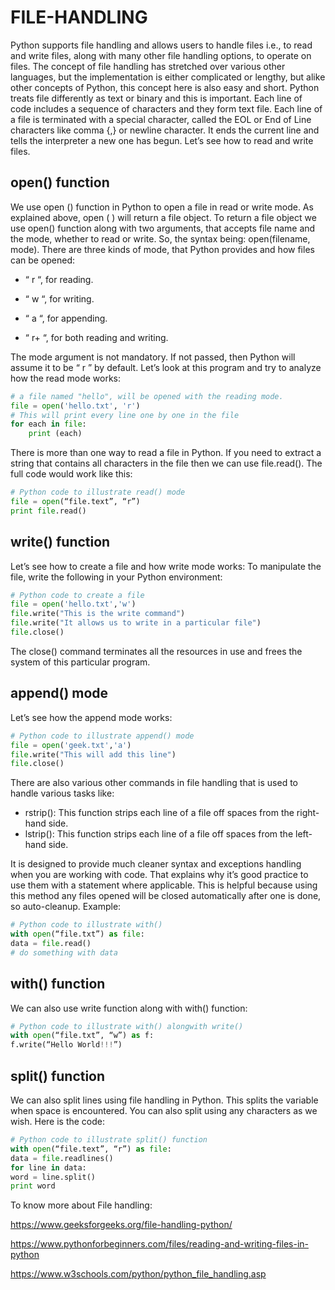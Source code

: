 # FILE-HANDLING

Python supports file handling and allows users to handle files i.e., to read and write files, along with many other file handling options, to operate on files. The concept of file handling has stretched over various other languages, but the implementation is either complicated or lengthy, but alike other concepts of Python, this concept here is also easy and short. Python treats file differently as text or binary and this is important. Each line of code includes a sequence of characters and they form text file. Each line of a file is terminated with a special character, called the EOL or End of Line characters like comma {,} or newline character. It ends the current line and tells the interpreter a new one has begun. Let’s see how to read and write files.

## open() function

We use open () function in Python to open a file in read or write mode. As explained above, open ( ) will return a file object. To return a file object we use open() function along with two arguments, that accepts file name and the mode, whether to read or write. So, the syntax being: open(filename, mode). There are three kinds of mode, that Python provides and how files can be opened:

* “ r “, for reading.

* “ w “, for writing.

* “ a “, for appending.

* “ r+ “, for both reading and writing.

The mode argument is not mandatory. If not passed, then Python will assume it to be “ r ” by default. Let’s look at this program and try to analyze how the read mode works:

```python
# a file named "hello", will be opened with the reading mode. 
file = open('hello.txt', 'r') 
# This will print every line one by one in the file 
for each in file: 
    print (each) 
```

There is more than one way to read a file in Python. If you need to extract a string that contains all characters in the file then we can use file.read(). The full code would work like this:
```python
# Python code to illustrate read() mode 
file = open(“file.text”, “r”)  
print file.read() 
```

## write() function

Let’s see how to create a file and how write mode works:
To manipulate the file, write the following in your Python environment:

```python
# Python code to create a file 
file = open('hello.txt','w') 
file.write("This is the write command") 
file.write("It allows us to write in a particular file") 
file.close() 
```

The close() command terminates all the resources in use and frees the system of this particular program.

## append() mode

Let’s see how the append mode works:

```python
# Python code to illustrate append() mode 
file = open('geek.txt','a') 
file.write("This will add this line") 
file.close() 
```

There are also various other commands in file handling that is used to handle various tasks like:

* rstrip(): This function strips each line of a file off spaces from the right-hand side.
* lstrip(): This function strips each line of a file off spaces from the left-hand side.

It is designed to provide much cleaner syntax and exceptions handling when you are working with code. That explains why it’s good practice to use them with a statement where applicable. This is helpful because using this method any files opened will be closed automatically after one is done, so auto-cleanup.
Example:

```python
# Python code to illustrate with() 
with open(“file.txt”) as file:   
data = file.read()  
# do something with data  
```

## with() function

We can also use write function along with with() function:

```python
# Python code to illustrate with() alongwith write() 
with open(“file.txt”, “w”) as f:  
f.write(“Hello World!!!”)
```

## split() function

We can also split lines using file handling in Python. This splits the variable when space is encountered. You can also split using any characters as we wish. Here is the code:

```python
# Python code to illustrate split() function 
with open(“file.text”, “r”) as file: 
data = file.readlines() 
for line in data: 
word = line.split() 
print word 
```


To know more about File handling:

https://www.geeksforgeeks.org/file-handling-python/

https://www.pythonforbeginners.com/files/reading-and-writing-files-in-python

https://www.w3schools.com/python/python_file_handling.asp



